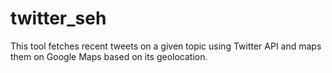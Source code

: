 twitter_seh
==============

This tool fetches recent tweets on a given topic using Twitter API and maps them on Google Maps based on its geolocation.
